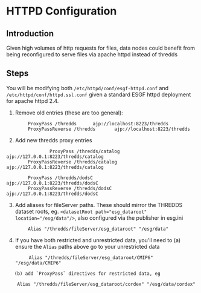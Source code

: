 # HTTPD Configuration

## Introduction

Given high volumes of http requests for files, data nodes could benefit from being reconfigured to serve files via apache httpd instead of thredds

## Steps

You will be modifying both `/etc/httpd/conf/esgf-httpd.conf` and `/etc/httpd/conf/httpd.ssl.conf` given a standard ESGF httpd deployment for apache httpd 2.4.

1. Remove old entries (these are too general):

```
        ProxyPass /thredds      ajp://localhost:8223/thredds
        ProxyPassReverse /thredds       ajp://localhost:8223/thredds
```
2. Add new thredds proxy entries
```
                ProxyPass /thredds/catalog      ajp://127.0.0.1:8223/thredds/catalog
        ProxyPassReverse /thredds/catalog       ajp://127.0.0.1:8223/thredds/catalog
        
        ProxyPass /thredds/dodsC        ajp://127.0.0.1:8223/thredds/dodsC
        ProxyPassReverse /thredds/dodsC         ajp://127.0.0.1:8223/thredds/dodsC
```
3. Add aliases for fileServer paths. These should mirror the THREDDS dataset roots, eg. `<datasetRoot path="esg_dataroot" location="/esg/data"/>`,
also configured via the publisher in esg.ini
```
        Alias "/thredds/fileServer/esg_dataroot" "/esg/data"
```
4. If you have both restricted and unrestricted data, you'll need to 
   (a) ensure the `Alias` paths above go to your unrestricted data
   ```
        Alias "/thredds/fileServer/esg_dataroot/CMIP6" "/esg/data/CMIP6"
```
   (b) add `ProxyPass` directives for restricted data, eg
```
        Alias "/thredds/fileServer/esg_dataroot/cordex" "/esg/data/cordex"
```   
